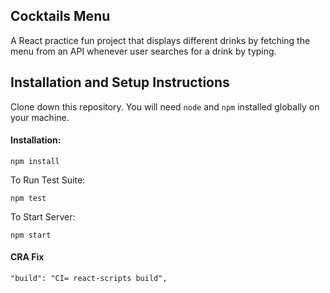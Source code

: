 ## Cocktails Menu

A React practice fun project that displays different drinks by fetching the menu from an API whenever user searches for a drink by typing.

## Installation and Setup Instructions

Clone down this repository. You will need `node` and `npm` installed globally on your machine.

#### Installation:

`npm install`

To Run Test Suite:

`npm test`

To Start Server:

`npm start`

#### CRA Fix

```
"build": "CI= react-scripts build",
```
